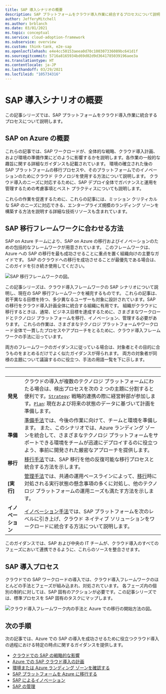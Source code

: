 ```yaml
---
title: SAP 導入シナリオの概要
description: SAP プラットフォームをクラウド導入作業に統合するプロセスについて説明します。
author: JefferyMitchell
ms.author: brblanch
ms.date: 03/01/2021
ms.topic: conceptual
ms.service: cloud-adoption-framework
ms.subservice: overview
ms.custom: think-tank, e2e-sap
ms.openlocfilehash: e4e4cc50153aeea0d70c100307336089bc641d1f
ms.sourcegitcommit: 5716a8165934bd69d02d9d3641785039196aee3a
ms.translationtype: HT
ms.contentlocale: ja-JP
ms.lasthandoff: 03/29/2021
ms.locfileid: "105734316"
---
```

# <a name="introduction-to-an-sap-adoption-scenario"></a>SAP 導入シナリオの概要

この記事シリーズでは、SAP プラットフォームをクラウド導入作業に統合するプロセスについて説明します。

## <a name="executive-summary-of-sap-on-azure"></a>SAP on Azure の概要

これらの記事では、SAP ワークロードが、全体的な戦略、クラウド導入計画、および環境の準備作業にどのように影響するかを説明します。各作業の一般的な趣旨に関する詳細なガイダンスも記載されています。 環境の確立された後の SAP プラットフォームの移行プロセスや、そのプラットフォームでのイノベーションのためにクラウド テクノロジを使用する方法について説明します。 クラウド導入のニーズに対応するために、SAP デプロイ全体でガバナンスと運用を管理するための考慮事項とベスト プラクティスについても説明します。

これらの作業を促進するために、これらの記事には、ミッション クリティカルな SAP のニーズに対応できる、エンタープライズ規模のランディング ゾーンを構築する方法を説明する詳細な技術リソースも含まれています。

## <a name="how-to-align-to-the-sap-migration-framework"></a>SAP 移行フレームワークに合わせる方法

SAP on Azure チームにより、SAP on Azure の移行およびイノベーションのための包括的なフレームワークが用意されています。 このフレームワークは、Azure への SAP の移行を最も成功させることに重点を置く組織向けの主要なガイドです。 SAP のクラウドへの移行を成功させることが最優先である場合は、このガイドを引き続き使用してください。

![SAP 移行フレームワークの図。](./media/sap-migration-framework.png)

この記事シリーズは、クラウド導入フレームワークの SAP シナリオについて説明し、現在の SAP 移行フレームワークを補完するものです。 これらの記事は、若干異なる目標を持つ、多少異なるユーザーも対象に設計されています。SAP の移行をクラウド導入計画全体に統合する組織に有用です。 組織がクラウドに移行するときは、通常、ビジネス目標を達成するために、さまざまなワークロードとテクノロジ プラットフォームを移行、イノベーション、管理する必要があります。 これらの作業は、さまざまなテクノロジ プラットフォームやワークロード全体で一貫したプロセスやアプローチをとるために、クラウド導入フレームワークの手法に沿っています。

両方のフレームワークのガイダンスに従っている場合は、対象者とその目的に合うものをまとめるだけでよく似たガイダンスが得られます。 両方の対象者が同様の主題について議論するのに役立つ、手法の用語一覧を下に示します。

| <span title="名前">&nbsp;</span> | <span title="説明">&nbsp;</span> |
|---|---|
| **発見** | クラウドの導入が複数のテクノロジ プラットフォームにわたる場合は、検出プロセスを次の 2 つの主題に分割すると便利です。[`Strategy`](./strategy.md): 戦略的連携の際に経営幹部が参加します。[`Plan`](./plan.md): 現在および将来の状態のデータに基づいて計画を準備します。 |
| **準備** | [準備手法](./ready.md)では、今後の作業に向けて、チームと環境を準備します。 また、このシナリオでは、Azure ランディング ゾーンを統合して、さまざまなテクノロジ プラットフォームをサポートできる環境をチームが迅速にデプロイするのに役立つよう、事前に開発された厳密なアプローチを提供します。 |
| **移行** | [移行手法](./migrate.md)では、SAP 移行を他の反復可能な移行プロセスと統合する方法を示します。|
| **[実行]** | [管理手法](./manage.md)では、共通の運用ベースラインによって、[移行](./migrate.md)時に対処される実行状態の懸念事項の多くに対処し、他のテクノロジ プラットフォームの運用ニーズも満たす方法を示します。 |
| **イノベーション** | [イノベーション手法](./innovate.md)では、SAP プラットフォームを次のレベルに引き上げ、クラウド ネイティブ ソリューションをワークロードに統合する方法について説明します。 |

このガイダンスでは、SAP および中央の IT チームが、クラウド導入のすべてのフェーズにおいて連携できるように、これらのソースを整合させます。

## <a name="the-sap-adoption-process"></a>SAP 導入プロセス

クラウドでの SAP ワークロードの導入では、クラウド導入フレームワークのほとんどの手法とフェーズが組み込まれ、対処されています。 各フェーズ内の個別の制約に対しては、SAP 固有のアクションが必要です。この記事シリーズでは、標準プロセスを SAP 固有のタスクにマップします。

![クラウド導入フレームワーク内の手法と Azure での移行の開始方法の図。](../../_images/get-started/caf-baseline-journey.png)

## <a name="next-steps"></a>次の手順

次の記事では、Azure での SAP の導入を成功させるために役立つクラウド導入の過程における特定の時点に関するガイダンスを提供します。

- [クラウドでの SAP の戦略的な影響](./strategy.md)
- [Azure での SAP クラウド導入の計画](./plan.md)
- [環境または Azure ランディング ゾーンを確認する](./ready.md)
- [SAP プラットフォームを Azure に移行する](./migrate.md)
- [SAP によるイノベーション](./innovate.md)
- [SAP の管理](./manage.md)
